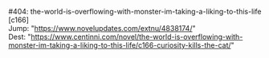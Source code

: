 #404: the-world-is-overflowing-with-monster-im-taking-a-liking-to-this-life [c166] <br/>
Jump: "https://www.novelupdates.com/extnu/4838174/" <br/>
Dest: "https://www.centinni.com/novel/the-world-is-overflowing-with-monster-im-taking-a-liking-to-this-life/c166-curiosity-kills-the-cat/"